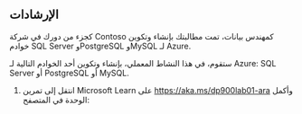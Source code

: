 ﻿---
lab:
    title: 'النشاط المعملي 01: توفير خدمات قاعدة بيانات Azure الارتباطية'
    module: 'الوحدة 02: استكشف البيانات الارتباطية في Azure'
---

## الإرشادات
كجزء من دورك في شركة Contoso كمهندس بيانات، تمت مطالبتك بإنشاء وتكوين خوادم SQL Server وPostgreSQL وMySQL لـ Azure.

ستقوم، في هذا النشاط المعملي، بإنشاء وتكوين أحد الخوادم التالية لـ Azure: SQL Server أو PostgreSQL أو MySQL.

1.	انتقل إلى تمرين Microsoft Learn على https://aka.ms/dp900lab01-ara وأكمل الوحدة في المتصفح: 
